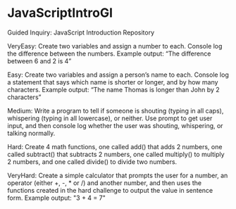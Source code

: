 # JavaScriptIntroGI
Guided Inquiry: JavaScript Introduction Repository

VeryEasy: Create two variables and assign a number to each. Console log the difference between the numbers. Example output: “The difference between 6 and 2 is 4”

Easy: Create two variables and assign a person’s name to each. Console log a statement that says which name is shorter or longer, and by how many characters.                                                       Example output: “The name Thomas is longer than John by 2 characters”

Medium: Write a program to tell if someone is shouting (typing in all caps), whispering (typing in all lowercase), or neither. Use prompt to get user input, and then console log whether the user was shouting, whispering, or talking normally.

Hard: Create 4 math functions, one called add() that adds 2 numbers, one called subtract() that subtracts 2 numbers, one called multiply() to multiply 2 numbers, and one called divide() to divide two numbers.

VeryHard: Create a simple calculator that prompts the user for a number, an operator (either +, -, * or /) and another number, and then uses the functions created in the hard challenge to output the value in sentence form. Example output: "3 + 4 = 7"

